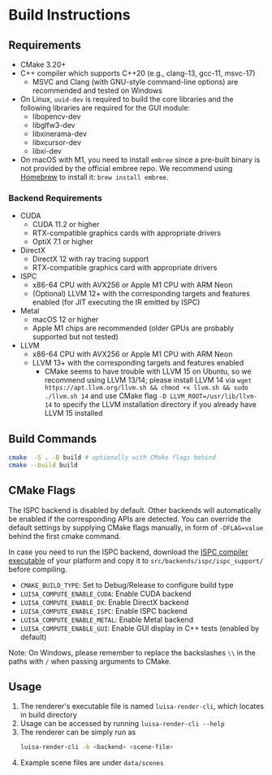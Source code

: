 # Build Instructions

## Requirements

- CMake 3.20+
- C++ compiler which supports C++20 (e.g., clang-13, gcc-11, msvc-17)
   - MSVC and Clang (with GNU-style command-line options) are recommended and tested on Windows
- On Linux, `uuid-dev` is required to build the core libraries and the following libraries are required for the GUI module:
   - libopencv-dev
   - libglfw3-dev
   - libxinerama-dev
   - libxcursor-dev
   - libxi-dev
- On macOS with M1, you need to install `embree` since a pre-built binary is not provided by the official embree repo. We recommend using [Homebrew](https://brew.sh/) to install it: `brew install embree`.


### Backend Requirements

- CUDA
    - CUDA 11.2 or higher
    - RTX-compatible graphics cards with appropriate drivers
    - OptiX 7.1 or higher
- DirectX
    - DirectX 12 with ray tracing support
    - RTX-compatible graphics card with appropriate drivers
- ISPC
    - x86-64 CPU with AVX256 or Apple M1 CPU with ARM Neon
    - (Optional) LLVM 12+ with the corresponding targets and features enabled (for JIT executing the IR emitted by ISPC)
- Metal
    - macOS 12 or higher
    - Apple M1 chips are recommended (older GPUs are probably supported but not tested)
- LLVM
    - x86-64 CPU with AVX256 or Apple M1 CPU with ARM Neon
    - LLVM 13+ with the corresponding targets and features enabled
      - CMake seems to have trouble with LLVM 15 on Ubuntu, so we recommend using LLVM 13/14; please install LLVM 14 via `wget https://apt.llvm.org/llvm.sh && chmod +x llvm.sh && sudo ./llvm.sh 14` and use CMake flag `-D LLVM_ROOT=/usr/lib/llvm-14` to specify the LLVM installation directory if you already have LLVM 15 installed

## Build Commands

```bash
cmake  -S . -B build # optionally with CMake flags behind
cmake --build build
```

## CMake Flags

The ISPC backend is disabled by default. Other backends will automatically be enabled if the corresponding APIs are detected. You can override the default settings by supplying CMake flags manually, in form of `-DFLAG=value` behind the first cmake command.

In case you need to run the ISPC backend, download the [ISPC compiler executable](https://ispc.github.io/downloads.html) of your platform and copy it to `src/backends/ispc/ispc_support/` before compiling.

- `CMAKE_BUILD_TYPE`: Set to Debug/Release to configure build type
- `LUISA_COMPUTE_ENABLE_CUDA`: Enable CUDA backend
- `LUISA_COMPUTE_ENABLE_DX`: Enable DirectX backend
- `LUISA_COMPUTE_ENABLE_ISPC`: Enable ISPC backend
- `LUISA_COMPUTE_ENABLE_METAL`: Enable Metal backend
- `LUISA_COMPUTE_ENABLE_GUI`: Enable GUI display in C++ tests (enabled by default)

Note: On Windows, please remember to replace the backslashes `\\` in the paths with `/` when passing arguments to CMake.

## Usage

1. The renderer's executable file is named `luisa-render-cli`, which locates in build directory
2. Usage can be accessed by running `luisa-render-cli --help`
3. The renderer can be simply run as
    ```bash
    luisa-render-cli -b <backend> <scene-file>
    ```
4. Example scene files are under `data/scenes`
